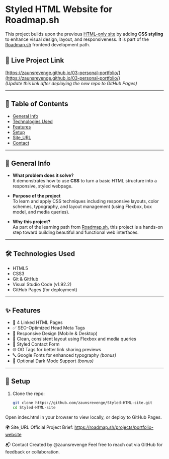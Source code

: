 # Styled HTML Website for Roadmap.sh

This project builds upon the previous [HTML-only site](https://zaunsrevenge.github.io/HTML-only-site/) by adding **CSS styling** to enhance visual design, layout, and responsiveness. It is part of the [Roadmap.sh](https://roadmap.sh/) frontend development path.

## 📍 Live Project Link
[https://zaunsrevenge.github.io/03-personal-portfolio/](https://zaunsrevenge.github.io/03-personal-portfolio/)  
*(Update this link after deploying the new repo to GitHub Pages)*

---

## 📑 Table of Contents

- [General Info](#general-info)  
- [Technologies Used](#technologies-used)  
- [Features](#features)  
- [Setup](#setup)  
- [Site_URL](#site_url)  
- [Contact](#contact)

---

## 📌 General Info

- **What problem does it solve?**  
  It demonstrates how to use **CSS** to turn a basic HTML structure into a responsive, styled webpage.

- **Purpose of the project**  
  To learn and apply CSS techniques including responsive layouts, color schemes, typography, and layout management (using Flexbox, box model, and media queries).

- **Why this project?**  
  As part of the learning path from [Roadmap.sh](https://roadmap.sh/), this project is a hands-on step toward building beautiful and functional web interfaces.

---

## 🛠 Technologies Used

- HTML5
- CSS3
- Git & GitHub
- Visual Studio Code (v1.92.2)
- GitHub Pages (for deployment)

---

## ✨ Features

- 🔗 4 Linked HTML Pages  
- ✅ SEO-Optimized Head Meta Tags  
- 📱 Responsive Design (Mobile & Desktop)  
- 🎨 Clean, consistent layout using Flexbox and media queries  
- 📩 Styled Contact Form  
- 🌐 OG Tags for better link sharing previews  
- 🔤 Google Fonts for enhanced typography *(bonus)*  
- 🌙 Optional Dark Mode Support *(bonus)*  

---

## 🚀 Setup

1. Clone the repo:
   ```bash
   git clone https://github.com/zaunsrevenge/Styled-HTML-site.git
   cd Styled-HTML-site
Open index.html in your browser to view locally, or deploy to GitHub Pages.

🌍 Site_URL
Official Project Brief:
https://roadmap.sh/projects/portfolio-website

📬 Contact
Created by @zaunsrevenge
Feel free to reach out via GitHub for feedback or collaboration.